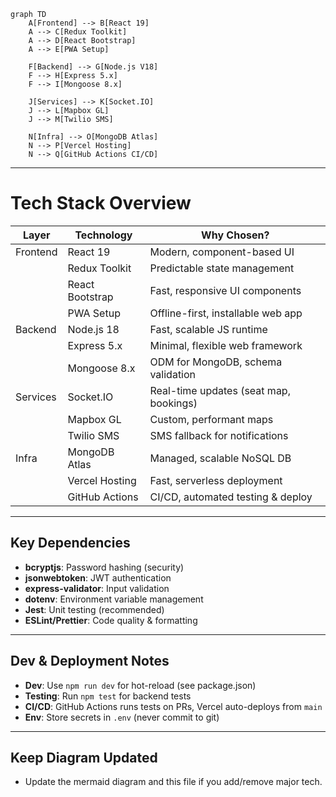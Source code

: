 ```mermaid
graph TD
    A[Frontend] --> B[React 19]
    A --> C[Redux Toolkit]
    A --> D[React Bootstrap]
    A --> E[PWA Setup]

    F[Backend] --> G[Node.js V18]
    F --> H[Express 5.x]
    F --> I[Mongoose 8.x]

    J[Services] --> K[Socket.IO]
    J --> L[Mapbox GL]
    J --> M[Twilio SMS]

    N[Infra] --> O[MongoDB Atlas]
    N --> P[Vercel Hosting]
    N --> Q[GitHub Actions CI/CD]
```

---

# Tech Stack Overview

| Layer    | Technology      | Why Chosen?                            |
| -------- | --------------- | -------------------------------------- |
| Frontend | React 19        | Modern, component-based UI             |
|          | Redux Toolkit   | Predictable state management           |
|          | React Bootstrap | Fast, responsive UI components         |
|          | PWA Setup       | Offline-first, installable web app     |
| Backend  | Node.js 18      | Fast, scalable JS runtime              |
|          | Express 5.x     | Minimal, flexible web framework        |
|          | Mongoose 8.x    | ODM for MongoDB, schema validation     |
| Services | Socket.IO       | Real-time updates (seat map, bookings) |
|          | Mapbox GL       | Custom, performant maps                |
|          | Twilio SMS      | SMS fallback for notifications         |
| Infra    | MongoDB Atlas   | Managed, scalable NoSQL DB             |
|          | Vercel Hosting  | Fast, serverless deployment            |
|          | GitHub Actions  | CI/CD, automated testing & deploy      |

---

## Key Dependencies

-   **bcryptjs**: Password hashing (security)
-   **jsonwebtoken**: JWT authentication
-   **express-validator**: Input validation
-   **dotenv**: Environment variable management
-   **Jest**: Unit testing (recommended)
-   **ESLint/Prettier**: Code quality & formatting

---

## Dev & Deployment Notes

-   **Dev**: Use `npm run dev` for hot-reload (see package.json)
-   **Testing**: Run `npm test` for backend tests
-   **CI/CD**: GitHub Actions runs tests on PRs, Vercel auto-deploys from `main`
-   **Env**: Store secrets in `.env` (never commit to git)

---

## Keep Diagram Updated

-   Update the mermaid diagram and this file if you add/remove major tech.
